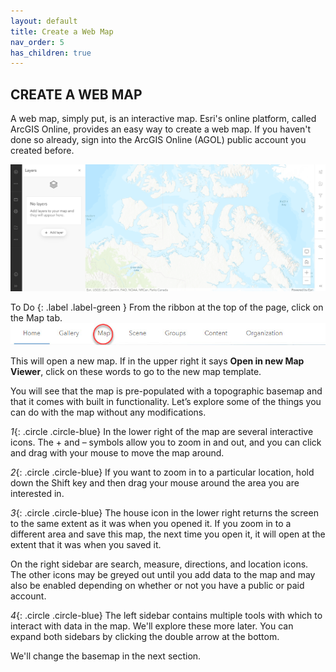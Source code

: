 ```yaml
---
layout: default
title: Create a Web Map
nav_order: 5
has_children: true
---
```


## CREATE A WEB MAP
A web map, simply put, is an interactive map. Esri's online platform, called ArcGIS Online, provides an easy way to create a web map. If you haven't done so already, sign into the ArcGIS Online (AGOL) public account you created before.

![webMap1](../images/newViewer.png)

To Do
{: .label .label-green }
From the ribbon at the top of the page, click on the Map tab. ![Map tab](../images/homeRibbon.jpg)

This will open a new map. If in the upper right it says **Open in new Map Viewer**, click on these words to go to the new map template.

You will see that the map is pre-populated with a topographic basemap and that it comes with built in functionality. Let’s explore some of the things you can do with the map without any modifications.

*1*{: .circle .circle-blue} In the lower right of the map are several interactive icons. The + and – symbols allow you to zoom in and out, and you can click and drag with your mouse to move the map around.

*2*{: .circle .circle-blue} If you want to zoom in to a particular location, hold down the Shift key and then drag your mouse around the area you are interested in.

*3*{: .circle .circle-blue} The house icon in the lower right returns the screen to the same extent as it was when you opened it. If you zoom in to a different area and save this map, the next time you open it, it will open at the extent that it was when you saved it.

On the right sidebar are search, measure, directions, and location icons. The other icons may be greyed out until you add data to the map and may also be enabled depending on whether or not you have a public or paid account.

*4*{: .circle .circle-blue} The left sidebar contains multiple tools with which to interact with data in the map. We'll explore these more later. You can expand both sidebars by clicking the double arrow at the bottom.

We'll change the basemap in the next section.
